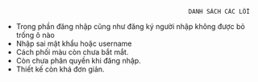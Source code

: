                                                        DANH SÁCH CÁC LỖI
- Trong phần đăng nhập cũng như đăng ký người nhập không được bỏ trống ô nào 
- Nhập sai mật khẩu hoặc username
- Cách phối màu còn chưa bắt mắt.
- Còn chưa phân quyền khi đăng nhập.
- Thiết kế còn khá đơn giản.
